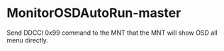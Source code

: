 # MonitorOSDAutoRun-master
Send DDCCI 0x99 command to the MNT that the MNT will show OSD all menu directly.
